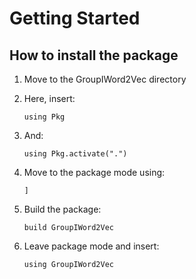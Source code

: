 # Getting Started

## How to install the package
1) Move to the GroupIWord2Vec directory
2) Here, insert:

       using Pkg
3) And:

       using Pkg.activate(".")
5) Move to the package mode using:

       ]
7) Build the package:
   
       build GroupIWord2Vec
10) Leave package mode and insert:
    
        using GroupIWord2Vec
